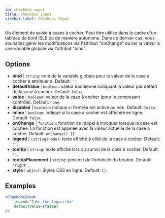 ```yaml
---
id: checkbox-input
title: Checkbox Input
sidebar_label: Checkbox Input
---
```


Un élément de saisie à cases à cocher. Peut être utilisé dans le cadre d'un tableau de bord ISLE ou de manière autonome. Dans ce dernier cas, vous souhaitez gérer les modifications via l'attribut "onChange" ou lier la valeur à une variable globale via l'attribut "bind".

## Options

* __bind__ | `string`: nom de la variable globale pour la valeur de la case à cocher à attribuer à. Default: `''`.
* __defaultValue__ | `boolean`: valeur booléenne indiquant la valeur par défaut de la case à cocher. Default: `false`.
* __value__ | `boolean`: valeur de la case à cocher (pour le composant contrôlé). Default: `none`.
* __disabled__ | `boolean`: indique si l'entrée est active ou non. Default: `false`.
* __inline__ | `boolean`: indique si la case à cocher est affichée en ligne. Default: `false`.
* __onChange__ | `function`: fonction de rappel à invoquer lorsque la case est cochée. La fonction est appelée avec la valeur actuelle de la case à cocher. Default: `onChange() {}`.
* __legend__ | `(string|node)`: texte affiché à côté de la case à cocher. Default: `''`.
* __tooltip__ | `string`: texte affiché lors du survol de la case à cocher. Default: `''`.
* __tooltipPlacement__ | `string`: position de l'infobulle du bouton. Default: `'right'`.
* __style__ | `object`: Styles CSS en ligne. Default: `{}`.


## Examples

```jsx live
<CheckboxInput
    legend="Take the logarithm"
    defaultValue={false}
/>
```

